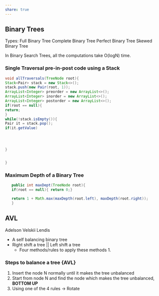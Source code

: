 ```yaml
---
share: true
---
```


## Binary Trees
Types:
 Full Binary Tree
 Complete Binary Tree
 Perfect Binary Tree
 Skewed Binary Tree

In Binary Search Trees, all the computations take O(logN) time.

### Single Traversal pre-in-post code using a Stack
 ```java
 void allTraversals(TreeNode root){
 Stack<Pair> stack = new Stack<>();
 stack.push(new Pair(root, 1));
 ArrayList<Integer> preorder = new ArrayList<>();
 ArrayList<Integer> inorder = new ArrayList<>();
 ArrayList<Integer> postorder = new ArrayList<>();
 if(root == null){
 return;
 }
 while(!stack.isEmpty()){
 Pair it = stack.pop();
 if(it.getValue)




 }

 
 }
 ```


### Maximum Depth of a Binary Tree
 ```java
	public int maxDept(TreeNode root){
	if(root == null){ return 0;}

	return 1 + Math.max(maxDepth(root.left), maxDepth(root.right));
	} 
 ```

## AVL 
Adelson Velskii Lendis
- A self balancing binary tree
- Right shift a tree || Left shift a tree
	- Four methods/rules to apply these methods
		1. 

### Steps to balance a tree {AVL}
1. Insert the node N normally until it makes the tree unbalanced
2. Start from node N and find the node which makes the tree unbalanced, **BOTTOM UP**
3. Using one of the 4 rules -> Rotate